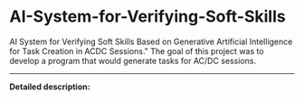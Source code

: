 # AI-System-for-Verifying-Soft-Skills
AI System for Verifying Soft Skills Based on Generative Artificial Intelligence for Task Creation in ACDC Sessions." The goal of this project was to develop a program that would generate tasks for AC/DC sessions.

---

**Detailed description:**  
